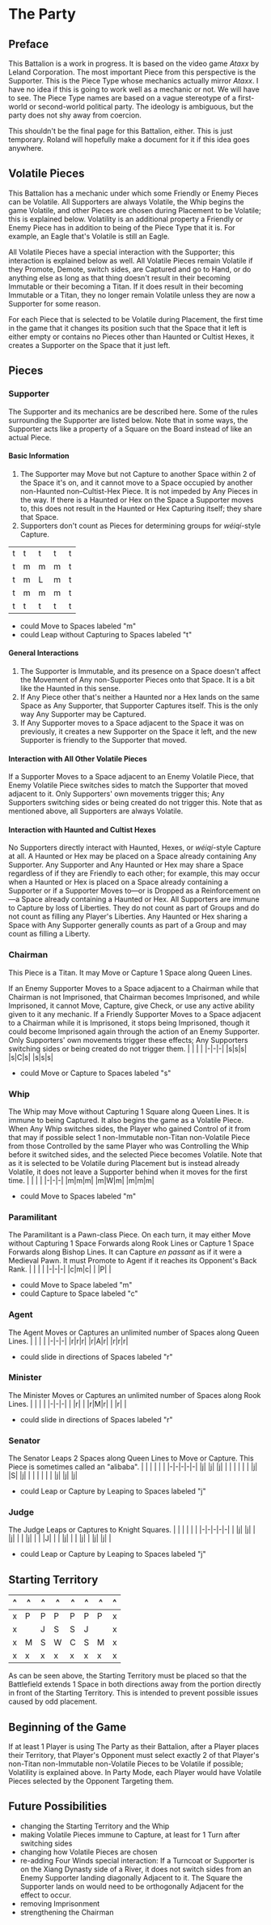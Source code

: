 # The Party
## Preface
This Battalion is a work in progress. It is based on the video game _Ataxx_ by Leland Corporation. The most important Piece from this perspective is the Supporter. This is the Piece Type whose mechanics actually mirror _Ataxx_. I have no idea if this is going to work well as a mechanic or not. We will have to see. The Piece Type names are based on a vague stereotype of a first-world or second-world political party. The ideology is ambiguous, but the party does not shy away from coercion.

This shouldn't be the final page for this Battalion, either. This is just temporary. Roland will hopefully make a document for it if this idea goes anywhere.
## Volatile Pieces
This Battalion has a mechanic under which some Friendly or Enemy Pieces can be Volatile. All Supporters are always Volatile, the Whip begins the game Volatile, and other Pieces are chosen during Placement to be Volatile; this is explained below. Volatility is an additional property a Friendly or Enemy Piece has in addition to being of the Piece Type that it is. For example, an Eagle that's Volatile is still an Eagle.

All Volatile Pieces have a special interaction with the Supporter; this interaction is explained below as well. All Volatile Pieces remain Volatile if they Promote, Demote, switch sides, are Captured and go to Hand, or do anything else as long as that thing doesn't result in their becoming Immutable or their becoming a Titan. If it does result in their becoming Immutable or a Titan, they no longer remain Volatile unless they are now a Supporter for some reason.

For each Piece that is selected to be Volatile during Placement, the first time in the game that it changes its position such that the Space that it left is either empty or contains no Pieces other than Haunted or Cultist Hexes, it creates a Supporter on the Space that it just left.
## Pieces
### Supporter
The Supporter and its mechanics are be described here. Some of the rules surrounding the Supporter are listed below. Note that in some ways, the Supporter acts like a property of a Square on the Board instead of like an actual Piece.
#### Basic Information
1. The Supporter may Move but not Capture to another Space within 2 of the Space it's on, and it cannot move to a Space occupied by another non-Haunted non–Cultist-Hex Piece. It is not impeded by Any Pieces in the way. If there is a Haunted or Hex on the Space a Supporter moves to, this does not result in the Haunted or Hex Capturing itself; they share that Space.
2. Supporters don't count as Pieces for determining groups for _wéiqí_-style Capture.

| | | | | |
|-|-|-|-|-|
|t|t|t|t|t|
|t|m|m|m|t|
|t|m|L|m|t|
|t|m|m|m|t|
|t|t|t|t|t|
* could Move to Spaces labeled "m"
* could Leap without Capturing to Spaces labeled "t"
#### General Interactions
1. The Supporter is Immutable, and its presence on a Space doesn't affect the Movement of Any non-Supporter Pieces onto that Space. It is a bit like the Haunted in this sense.
2. If Any Piece other that's neither a Haunted nor a Hex lands on the same Space as Any Supporter, that Supporter Captures itself. This is the only way Any Supporter may be Captured.
3. If Any Supporter moves to a Space adjacent to the Space it was on previously, it creates a new Supporter on the Space it left, and the new Supporter is friendly to the Supporter that moved.
#### Interaction with All Other Volatile Pieces
If a Supporter Moves to a Space adjacent to an Enemy Volatile Piece, that Enemy Volatile Piece switches sides to match the Supporter that moved adjacent to it. Only Supporters' own movements trigger this; Any Supporters switching sides or being created do not trigger this. Note that as mentioned above, all Supporters are always Volatile.
#### Interaction with Haunted and Cultist Hexes
No Supporters directly interact with Haunted, Hexes, or _wéiqí_-style Capture at all. A Haunted or Hex may be placed on a Space already containing Any Supporter. Any Supporter and Any Haunted or Hex may share a Space regardless of if they are Friendly to each other; for example, this may occur when a Haunted or Hex is placed on a Space already containing a Supporter or if a Supporter Moves to—or is Dropped as a Reinforcement on—a Space already containing a Haunted or Hex. All Supporters are immune to Capture by loss of Liberties. They do not count as part of Groups and do not count as filling any Player's Liberties. Any Haunted or Hex sharing a Space with Any Supporter generally counts as part of a Group and may count as filling a Liberty.
### Chairman
This Piece is a Titan. It may Move or Capture 1 Space along Queen Lines.

If an Enemy Supporter Moves to a Space adjacent to a Chairman while that Chairman is not Imprisoned, that Chairman becomes Imprisoned, and while Imprisoned, it cannot Move, Capture, give Check, or use any active ability given to it any mechanic. If a Friendly Supporter Moves to a Space adjacent to a Chairman while it is Imprisoned, it stops being Imprisoned, though it could become Imprisoned again through the action of an Enemy Supporter. Only Supporters' own movements trigger these effects; Any Supporters switching sides or being created do not trigger them.
| | | |
|-|-|-|
|s|s|s|
|s|C|s|
|s|s|s|
* could Move or Capture to Spaces labeled "s"
### Whip
The Whip may Move without Capturing 1 Square along Queen Lines. It is immune to being Captured. It also begins the game as a Volatile Piece. When Any Whip switches sides, the Player who gained Control of it from that may if possible select 1 non-Immutable non-Titan non-Volatile Piece from those Controlled by the same Player who was Controlling the Whip before it switched sides, and the selected Piece becomes Volatile. Note that as it is selected to be Volatile during Placement but is instead already Volatile, it does not leave a Supporter behind when it moves for the first time.
| | | |
|-|-|-|
|m|m|m|
|m|W|m|
|m|m|m|
* could Move to Spaces labeled "m"
### Paramilitant
The Paramilitant is a Pawn-class Piece. On each turn, it may either Move without Capturing 1 Space Forwards along Rook Lines or Capture 1 Space Forwards along Bishop Lines. It can Capture _en passant_ as if it were a Medieval Pawn. It must Promote to Agent if it reaches its Opponent's Back Rank.
| | | |
|-|-|-|
|c|m|c|
| |P| |
* could Move to Space labeled "m"
* could Capture to Space labeled "c"
### Agent
The Agent Moves or Captures an unlimited number of Spaces along Queen Lines.
| | | |
|-|-|-|
|r|r|r|
|r|A|r|
|r|r|r|
* could slide in directions of Spaces labeled "r"
### Minister
The Minister Moves or Captures an unlimited number of Spaces along Rook Lines.
| | | |
|-|-|-|
| |r| |
|r|M|r|
| |r| |
* could slide in directions of Spaces labeled "r"
### Senator
The Senator Leaps 2 Spaces along Queen Lines to Move or Capture. This Piece is sometimes called an "alibaba".
| | | | | |
|-|-|-|-|-|
|j| |j| |j|
| | | | | |
|j| |S| |j|
| | | | | |
|j| |j| |j|
* could Leap or Capture by Leaping to Spaces labeled "j"
### Judge
The Judge Leaps or Captures to Knight Squares.
| | | | | |
|-|-|-|-|-|
| |j| |j| |
|j| | | |j|
| | |J| | |
|j| | | |j|
| |j| |j| |
* could Leap or Capture by Leaping to Spaces labeled "j"
## Starting Territory
|^|^|^|^|^|^|^|^|
|-|-|-|-|-|-|-|-|
|x|P|P|P|P|P|P|x|
|x| |J|S|S|J| |x|
|x|M|S|W|C|S|M|x|
|x|x|x|x|x|x|x|x|

As can be seen above, the Starting Territory must be placed so that the Battlefield extends 1 Space in both directions away from the portion directly in front of the Starting Territory. This is intended to prevent possible issues caused by odd placement.
## Beginning of the Game
If at least 1 Player is using The Party as their Battalion, after a Player places their Territory, that Player's Opponent must select exactly 2 of that Player's non-Titan non-Immutable non-Volatile Pieces to be Volatile if possible; Volatility is explained above. In Party Mode, each Player would have Volatile Pieces selected by the Opponent Targeting them.
## Future Possibilities
* changing the Starting Territory and the Whip
* making Volatile Pieces immune to Capture, at least for 1 Turn after switching sides
* changing how Volatile Pieces are chosen
* re-adding Four Winds special interaction: If a Turncoat or Supporter is on the Xiang Dynasty side of a River, it does not switch sides from an Enemy Supporter landing diagonally Adjacent to it. The Square the Supporter lands on would need to be orthogonally Adjacent for the effect to occur.
* removing Imprisonment
* strengthening the Chairman
